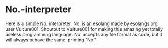 # No.-interpreter
Here is a simple No. interpreter. No. is an esolang made by esolangs.org user Vulture001.
Shoutout to Vulture001 for making this amazing yet totally useless programming language.
No. accepts any file format as code,
but it will always behave the same: printing "No."

